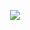 <p align="center">
  <img src="https://drive.google.com/open?id=1kwsOVezx4KwuOMwYXCQBWGt_b1iVHrec"/>
</p>
